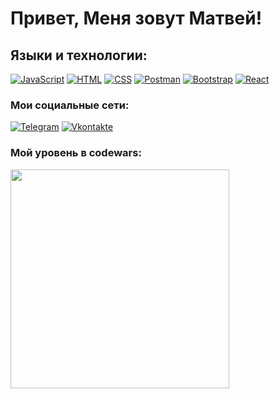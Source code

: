 # Привет, Меня зовут Матвей!

## Языки и технологии:
[![JavaScript](https://shields.io/badge/-JavaScript-ffb300?logo=javascript&style=for-the-badge&logoColor=222)](https://learn.javascript.ru/)
[![HTML](https://shields.io/badge/-HTML5-ff9100?logo=html5&style=for-the-badge&logoColor=fff)](https://html5book.ru/html-html5/)
[![CSS](https://shields.io/badge/-CSS3-00b288?logo=css3&style=for-the-badge&logoColor=fff)](https://html5book.ru/osnovy-css/)
[![Postman](https://img.shields.io/badge/-Postman-84ff00?logo=Postman&style=for-the-badge)](https://www.postman.com/)
[![Bootstrap](https://img.shields.io/badge/-Bootstrap-f9fbfa?logo=bootstrap&style=for-the-badge)](https://getbootstrap.com/)
[![React](https://shields.io/badge/-React-2f00ff?logo=react&style=for-the-badge)](https://reactjs.org/)

### Мои социальные сети:

[![Telegram](https://shields.io/badge/-Telegram-000?logo=telegram&style=for-the-badge)](https://t.me/fedotov3)
[![Vkontakte](https://shields.io/badge/-Vkontakte-000?logo=vk&logoColor=4F7DB3&style=for-the-badge)](https://vk.com/1fedotov)

### Мой уровень в codewars:
<img width='350px' src='https://www.codewars.com/users/Matvey991/badges/large'>

